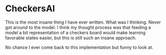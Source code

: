 # CheckersAI

This is the most insane thing I have ever written. What was I thinking. Never got around to the model. I think my thought process was that feeding a model a bit representation of a checkers board would make learning favorable states easier, but this is still such an insane approach. 

No chance I ever come back to this implementation but funny to look at.
